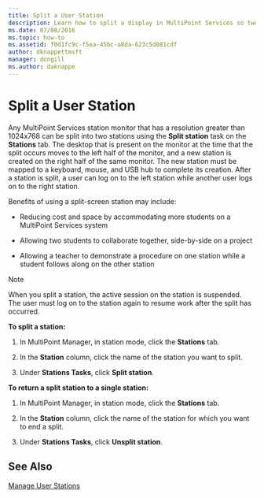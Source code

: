 ```yaml
---
title: Split a User Station
description: Learn how to split a display in MultiPoint Services so two users can use the same station
ms.date: 07/08/2016
ms.topic: how-to
ms.assetid: f0d1fc9c-f5ea-45bc-a8da-623c5d081cdf
author: dknappettmsft
manager: dongill
ms.author: daknappe
---
```

# Split a User Station
Any MultiPoint Services station monitor that has a resolution greater than 1024x768 can be split into two stations using the **Split station** task on the **Stations** tab. The desktop that is present on the monitor at the time that the split occurs moves to the left half of the monitor, and a new station is created on the right half of the same monitor. The new station must be mapped to a keyboard, mouse, and USB hub to complete its creation. After a station is split, a user can log on to the left station while another user logs on to the right station.

Benefits of using a split-screen station may include:

-   Reducing cost and space by accommodating more students on a MultiPoint Services system

-   Allowing two students to collaborate together, side-by-side on a project

-   Allowing a teacher to demonstrate a procedure on one station while a student follows along on the other station

> [!NOTE]
> When you split a station, the active session on the station is suspended. The user must log on to the station again to resume work after the split has occurred.

**To split a station:**

1.  In MultiPoint Manager, in station mode, click the **Stations** tab.

2.  In the **Station** column, click the name of the station you want to split.

3.  Under **Stations Tasks**, click **Split station**.

**To return a split station to a single station:**

1.  In MultiPoint Manager, in station mode, click the **Stations** tab.

2.  In the **Station** column, click the name of the station for which you want to end a split.

3.  Under **Stations Tasks**, click **Unsplit station**.

## See Also
[Manage User Stations](Manage-User-Stations.md)
